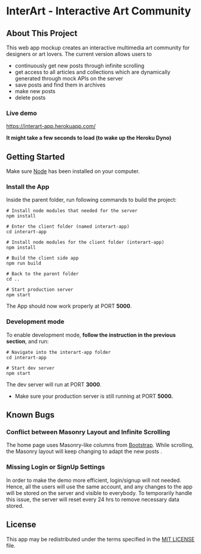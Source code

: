 # InterArt - Interactive Art Community

## About This Project

This web app mockup creates an interactive multimedia art community for designers or art lovers. The current version allows users to
- continuously get new posts through infinite scrolling
- get access to all articles and collections which are dynamically 
generated through mock APIs on the server
- save posts and find them in archives
- make new posts
- delete posts

### Live demo

https://interart-app.herokuapp.com/

**It might take a few seconds to load (to wake up the Heroku Dyno)**

## Getting Started

Make sure [Node](https://nodejs.org/en/) has been installed on your computer.

### Install the App

Inside the parent folder, run following commands to build the project:

```
# Install node modules that needed for the server
npm install 

# Enter the client folder (named interart-app)
cd interart-app 

# Install node modules for the client folder (interart-app)
npm install   

# Build the client side app
npm run build 

# Back to the parent folder
cd .. 

# Start production server
npm start
```

The App should now work properly at PORT **5000**.

### Development mode

To enable development mode, **follow the instruction in the previous section**,  and run:
``` 
# Navigate into the interart-app folder
cd interart-app

# Start dev server
npm start
```
The dev server will run at PORT **3000**.

* Make sure your production server is still running at PORT **5000.**

## Known Bugs

### Conflict between Masonry Layout and Infinite Scrolling

The home page uses Masonry-like columns from [Bootstrap](https://getbootstrap.com/docs/4.5/components/card/). While scrolling, the Masonry layout will keep changing to adapt the new posts .

### Missing Login or SignUp Settings

In order to make the demo more efficient, login/signup will not needed. Hence, all the users will use the same account, and any changes to the app will be stored on the server and visible to everybody. To temporarily handle this issue, the server will reset every 24 hrs to remove necessary data stored.

## License

This app may be redistributed under the terms specified in the [MIT LICENSE](LICENSE) file.



